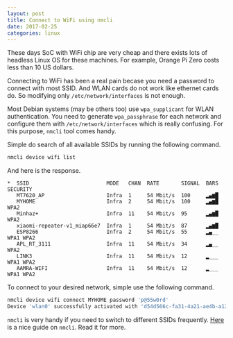 ```yaml
---
layout: post
title: Connect to WiFi using nmcli
date: 2017-02-25
categories: linux
---
```

These days SoC with WiFi chip are very cheap and there exists lots of headless Linux OS for these machines. For example, Orange Pi Zero costs less than 10 US dollars.

Connecting to WiFi has been a real pain becase you need a password to connect with most SSID. And WLAN cards do not work like ethernet cards do. So modifying only `/etc/network/interfaces` is not enough.

Most Debian systems (may be others too) use `wpa_supplicant` for WLAN authentication. You need to generate `wpa_passphrase` for each network and configure them with `/etc/network/interfaces` which is really confusing. For this purpose, `nmcli` tool comes handy.

Simple do search of all available SSIDs by running the following command.

```bash
nmcli device wifi list
```

And here is the response.

```
*  SSID                         MODE   CHAN  RATE       SIGNAL  BARS  SECURITY  
   MT7620_AP                    Infra  1     54 Mbit/s  100     ▂▄▆█            
   MYHOME                       Infra  2     54 Mbit/s  100     ▂▄▆█  WPA2      
   Minhaz+                      Infra  11    54 Mbit/s  95      ▂▄▆█  WPA2      
   xiaomi-repeater-v1_miap66e7  Infra  1     54 Mbit/s  87      ▂▄▆█            
   ESP8266                      Infra  2     54 Mbit/s  55      ▂▄__  WPA1 WPA2 
   APL_RT_3111                  Infra  11    54 Mbit/s  34      ▂▄__  WPA2      
   LINK3                        Infra  11    54 Mbit/s  12      ▂___  WPA1 WPA2 
   AAMRA-WIFI                   Infra  11    54 Mbit/s  12      ▂___  WPA1 WPA2 
```

To connect to your desired network, simple use the following command.

```bash
nmcli device wifi connect MYHOME password 'p@55w0rd'
Device 'wlan0' successfully activated with 'd54d566c-fa31-4a21-ae4b-a1279d10f3e3'.
```

`nmcli` is very handy if you need to switch to different SSIDs frequently. [Here](https://access.redhat.com/documentation/en-US/Red_Hat_Enterprise_Linux/7/html/Networking_Guide/sec-Using_the_NetworkManager_Command_Line_Tool_nmcli.html) is a nice guide on `nmcli`. Read it for more.
